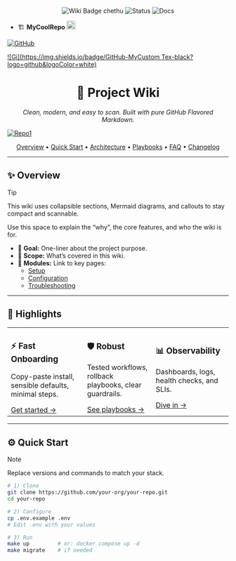 <!-- HERO / TITLE -->
<p align="center">
  <img src="https://img.shields.io/badge/Wiki-Beautiful-blueviolet?logo=github&logoColor=white" alt="Wiki Badge chethu" />
  <img src="https://img.shields.io/badge/Status-Active-success" alt="Status" />
  <img src="https://img.shields.io/badge/Docs-AutoGenerated-informational" alt="Docs" />
</p>

- 🏗️ **MyCoolRepo** [<img src="https://github.githubassets.com/images/modules/logos_page/GitHub-Mark.png" width="20"/>](https://github.com/username/repo1)  

[![GitHub](https://img.shields.io/badge/-View_on_GitHub-black?logo=github&logoColor=white)](https://github.com/username/repo1)

[![Gi](https://img.shields.io/badge/GitHub-MyCustom Tex-black?logo=github&logoColor=white)](https://github.com/username/repo1)


<h1 align="center">🚀 Project Wiki</h1>
<p align="center">
  <i>Clean, modern, and easy to scan. Built with pure GitHub Flavored Markdown.</i>
</p>

[![Repo1](https://img.shields.io/badge/-Repo1-black?logo=github&logoColor=white)](https://github.com/username/repo1)  

<!-- QUICK NAV / CTA -->
<p align="center">
  <a href="#-overview">Overview</a> •
  <a href="#-quick-start">Quick Start</a> •
  <a href="#-architecture">Architecture</a> •
  <a href="#-playbooks">Playbooks</a> •
  <a href="#-faq">FAQ</a> •
  <a href="#-changelog">Changelog</a>
</p>

---

<!-- OVERVIEW -->
## ✨ Overview
> [!TIP]
> This wiki uses collapsible sections, Mermaid diagrams, and callouts to stay compact and scannable.

Use this space to explain the “why”, the core features, and who the wiki is for.

- 🎯 **Goal:** One-liner about the project purpose.
- 🧭 **Scope:** What’s covered in this wiki.
- 🧩 **Modules:** Link to key pages:
  - [Setup](./Setup.md)
  - [Configuration](./Configuration.md)
  - [Troubleshooting](./Troubleshooting.md)

---

<!-- HIGHLIGHTS / CARDS -->
## 🧱 Highlights
<table>
  <tr>
    <td>
      <h3>⚡ Fast Onboarding</h3>
      <p>Copy-paste install, sensible defaults, minimal steps.</p>
      <a href="#-quick-start">Get started →</a>
    </td>
    <td>
      <h3>🛡️ Robust</h3>
      <p>Tested workflows, rollback playbooks, clear guardrails.</p>
      <a href="#-playbooks">See playbooks →</a>
    </td>
    <td>
      <h3>📊 Observability</h3>
      <p>Dashboards, logs, health checks, and SLIs.</p>
      <a href="./Observability.md">Dive in →</a>
    </td>
  </tr>
</table>

---

<!-- QUICK START -->
## ⚙️ Quick Start
> [!NOTE]
> Replace versions and commands to match your stack.

```bash
# 1) Clone
git clone https://github.com/your-org/your-repo.git
cd your-repo

# 2) Configure
cp .env.example .env
# Edit .env with your values

# 3) Run
make up         # or: docker compose up -d
make migrate    # if needed
